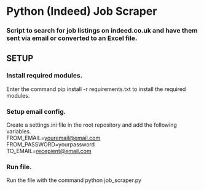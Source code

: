 # Python (Indeed) Job Scraper


### Script to search for job listings on indeed.co.uk and have them sent via email or converted to an Excel file.


## SETUP


### Install required modules.

Enter the command pip install -r requirements.txt to install the required modules.

### Setup email config.

Create a settings.ini file in the root repository and add the following variables.<br/>
FROM_EMAIL=youremail@email.com <br/>
FROM_PASSWORD=yourpassword <br/>
TO_EMAIL=recepient@email.com <br/>


### Run file.

Run the file with the command python job_scraper.py

